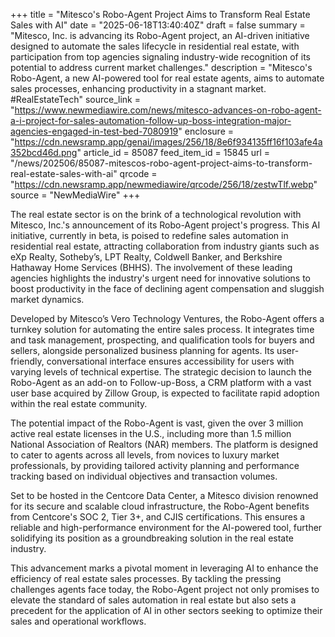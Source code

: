 +++
title = "Mitesco's Robo-Agent Project Aims to Transform Real Estate Sales with AI"
date = "2025-06-18T13:40:40Z"
draft = false
summary = "Mitesco, Inc. is advancing its Robo-Agent project, an AI-driven initiative designed to automate the sales lifecycle in residential real estate, with participation from top agencies signaling industry-wide recognition of its potential to address current market challenges."
description = "Mitesco's Robo-Agent, a new AI-powered tool for real estate agents, aims to automate sales processes, enhancing productivity in a stagnant market. #RealEstateTech"
source_link = "https://www.newmediawire.com/news/mitesco-advances-on-robo-agent-a-i-project-for-sales-automation-follow-up-boss-integration-major-agencies-engaged-in-test-bed-7080919"
enclosure = "https://cdn.newsramp.app/genai/images/256/18/8e6f934135ff16f103afe4a352bcd46d.png"
article_id = 85087
feed_item_id = 15845
url = "/news/202506/85087-mitescos-robo-agent-project-aims-to-transform-real-estate-sales-with-ai"
qrcode = "https://cdn.newsramp.app/newmediawire/qrcode/256/18/zestwTlf.webp"
source = "NewMediaWire"
+++

<p>The real estate sector is on the brink of a technological revolution with Mitesco, Inc.'s announcement of its Robo-Agent project's progress. This AI initiative, currently in beta, is poised to redefine sales automation in residential real estate, attracting collaboration from industry giants such as eXp Realty, Sotheby’s, LPT Realty, Coldwell Banker, and Berkshire Hathaway Home Services (BHHS). The involvement of these leading agencies highlights the industry's urgent need for innovative solutions to boost productivity in the face of declining agent compensation and sluggish market dynamics.</p><p>Developed by Mitesco’s Vero Technology Ventures, the Robo-Agent offers a turnkey solution for automating the entire sales process. It integrates time and task management, prospecting, and qualification tools for buyers and sellers, alongside personalized business planning for agents. Its user-friendly, conversational interface ensures accessibility for users with varying levels of technical expertise. The strategic decision to launch the Robo-Agent as an add-on to Follow-up-Boss, a CRM platform with a vast user base acquired by Zillow Group, is expected to facilitate rapid adoption within the real estate community.</p><p>The potential impact of the Robo-Agent is vast, given the over 3 million active real estate licenses in the U.S., including more than 1.5 million National Association of Realtors (NAR) members. The platform is designed to cater to agents across all levels, from novices to luxury market professionals, by providing tailored activity planning and performance tracking based on individual objectives and transaction volumes.</p><p>Set to be hosted in the Centcore Data Center, a Mitesco division renowned for its secure and scalable cloud infrastructure, the Robo-Agent benefits from Centcore's SOC 2, Tier 3+, and CJIS certifications. This ensures a reliable and high-performance environment for the AI-powered tool, further solidifying its position as a groundbreaking solution in the real estate industry.</p><p>This advancement marks a pivotal moment in leveraging AI to enhance the efficiency of real estate sales processes. By tackling the pressing challenges agents face today, the Robo-Agent project not only promises to elevate the standard of sales automation in real estate but also sets a precedent for the application of AI in other sectors seeking to optimize their sales and operational workflows.</p>